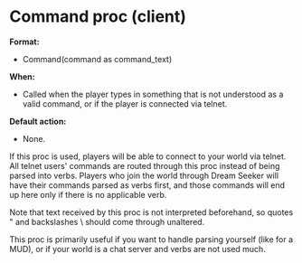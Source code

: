 # Command proc (client)
**Format:**
+   Command(command as command_text)
<!-- -->
**When:**
+   Called when the player types in something that is not understood as
    a valid command, or if the player is connected via telnet.
<!-- -->
**Default action:**
+   None.


If this proc is used, players will be able to connect to your
world via telnet. All telnet users\' commands are routed through this
proc instead of being parsed into verbs. Players who join the world
through Dream Seeker will have their commands parsed as verbs first, and
those commands will end up here only if there is no applicable verb.


Note that text received by this proc is not interpreted
beforehand, so quotes " and backslashes \\ should come through
unaltered. 

This proc is primarily useful if you want to handle
parsing yourself (like for a MUD), or if your world is a chat server and
verbs are not used much.